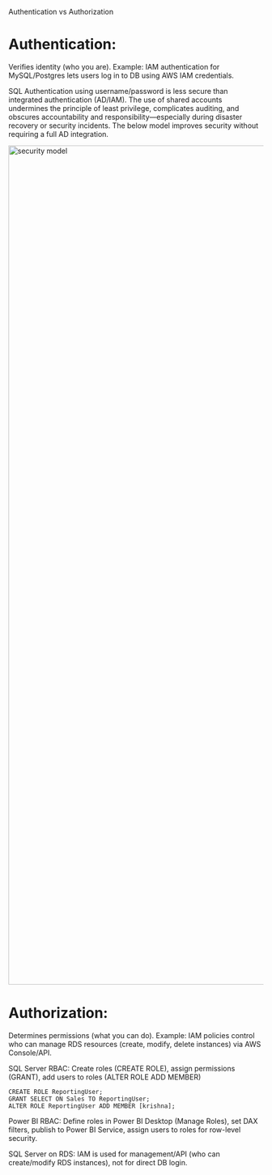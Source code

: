 Authentication vs Authorization 

# Authentication:
Verifies identity (who you are).
Example: IAM authentication for MySQL/Postgres lets users log in to DB using AWS IAM credentials.

SQL Authentication using username/password is less secure than integrated authentication (AD/IAM). The use of shared accounts undermines the principle of least privilege, complicates auditing, and obscures accountability and responsibility—especially during disaster recovery or security incidents. The below model improves security without requiring a full AD integration.

<img width="2807" height="1658" alt="security model" src="https://github.com/user-attachments/assets/11bd20ec-c051-4a9f-8ad9-5630551468b2" />


# Authorization:

Determines permissions (what you can do).
Example: IAM policies control who can manage RDS resources (create, modify, delete instances) via AWS Console/API.

SQL Server RBAC:  Create roles (CREATE ROLE), assign permissions (GRANT), add users to roles (ALTER ROLE ADD MEMBER)
```
CREATE ROLE ReportingUser;
GRANT SELECT ON Sales TO ReportingUser;
ALTER ROLE ReportingUser ADD MEMBER [krishna];
```
Power BI RBAC: Define roles in Power BI Desktop (Manage Roles), set DAX filters, publish to Power BI Service, assign users to roles for row-level security.

SQL Server on RDS: IAM is used for management/API (who can create/modify RDS instances), not for direct DB login. 







